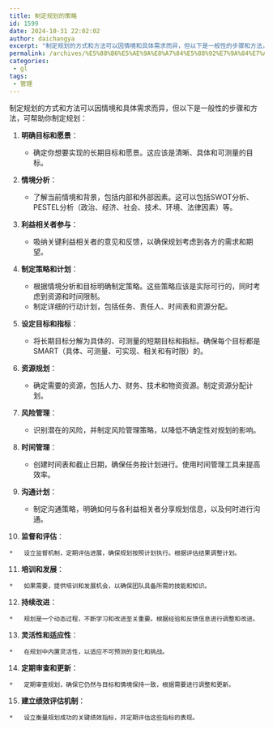 ```yaml
---
title: 制定规划的策略
id: 1599
date: 2024-10-31 22:02:02
author: daichangya
excerpt: "制定规划的方式和方法可以因情境和具体需求而异，但以下是一般性的步骤和方法，可帮助你制定规划：明确目标和愿景：确定你想要实现的长期目标和愿景。这应该是清晰、具体和可测量的目标。情境分析：了解当前情境和背景，包括内部和外部因素。这可以包括SWOT分析、PESTEL分析（政治、经济、社会、技术、环境、法律"
permalink: /archives/%E5%88%B6%E5%AE%9A%E8%A7%84%E5%88%92%E7%9A%84%E7%AD%96%E7%95%A5/
categories:
 - gl
tags: 
 - 管理
---
```


制定规划的方式和方法可以因情境和具体需求而异，但以下是一般性的步骤和方法，可帮助你制定规划：

1.  **明确目标和愿景**：
    
    *   确定你想要实现的长期目标和愿景。这应该是清晰、具体和可测量的目标。
2.  **情境分析**：
    
    *   了解当前情境和背景，包括内部和外部因素。这可以包括SWOT分析、PESTEL分析（政治、经济、社会、技术、环境、法律因素）等。
3.  **利益相关者参与**：
    
    *   吸纳关键利益相关者的意见和反馈，以确保规划考虑到各方的需求和期望。
4.  **制定策略和计划**：
    
    *   根据情境分析和目标明确制定策略。这些策略应该是实际可行的，同时考虑到资源和时间限制。
    *   制定详细的行动计划，包括任务、责任人、时间表和资源分配。
5.  **设定目标和指标**：
    
    *   将长期目标分解为具体的、可测量的短期目标和指标。确保每个目标都是SMART（具体、可测量、可实现、相关和有时限）的。
6.  **资源规划**：
    
    *   确定需要的资源，包括人力、财务、技术和物资资源。制定资源分配计划。
7.  **风险管理**：
    
    *   识别潜在的风险，并制定风险管理策略，以降低不确定性对规划的影响。
8.  **时间管理**：
    
    *   创建时间表和截止日期，确保任务按计划进行。使用时间管理工具来提高效率。
9.  **沟通计划**：
    
    *   制定沟通策略，明确如何与各利益相关者分享规划信息，以及何时进行沟通。
10.  **监督和评估**：
    
    *   设立监督机制，定期评估进展，确保规划按照计划执行。根据评估结果调整计划。
11.  **培训和发展**：
    
    *   如果需要，提供培训和发展机会，以确保团队具备所需的技能和知识。
12.  **持续改进**：
    
    *   规划是一个动态过程，不断学习和改进至关重要。根据经验和反馈信息进行调整和改进。
13.  **灵活性和适应性**：
    
    *   在规划中内置灵活性，以适应不可预测的变化和挑战。
14.  **定期审查和更新**：
    
    *   定期审查规划，确保它仍然与目标和情境保持一致，根据需要进行调整和更新。
15.  **建立绩效评估机制**：
    
    *   设立衡量规划成功的关键绩效指标，并定期评估这些指标的表现。